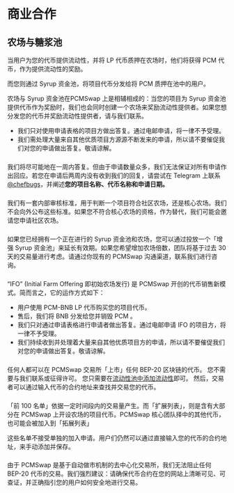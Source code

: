 # 商业合作





## 农场与糖浆池

当用户为您的代币提供流动性，并将 LP 代币质押在农场时，他们将获得 PCM 代币，作为提供流动性的奖励。

而您则通过 Syrup 资金池，将项目代币分发给将 PCM 质押在池中的用户。

农场与 Syrup 资金池在PCMSwap 上是相辅相成的：当您的项目为 Syrup 资金池提供代币作为奖励时，我们也会同时创建一个农场来奖励流动性提供者。如果您想分发您的代币并奖励流动性提供者，请与我们联系。

* 我们只对使用申请表格的项目方做出答复。通过电邮申请，将一律不予受理。
* 我们需处理大量来自其他优质项目方源源不断发来的申请，所以请不要催促我们对您的申请做出答复。敬请谅解。

### &#x20;<a href="#xu-yao-duo-chang-shi-jian-cai-hui-shou-dao-da-fu" id="xu-yao-duo-chang-shi-jian-cai-hui-shou-dao-da-fu"></a>

我们将尽可能地在一周内答复。但由于申请数量众多，我们无法保证对所有申请作出回应。若您在申请后两周内没有收到我们的回复，请尝试在 Telegram 上联系 [@chefbugs](https://t.me/chefbugs)，并阐述**您的项目名称、代币名称和申请日期。**

### &#x20;<a href="#she-qu-vs-he-xin-nong-chang-fen-bie-de-zi-ge-yu-biao-zhun-shi-shi-mo" id="she-qu-vs-he-xin-nong-chang-fen-bie-de-zi-ge-yu-biao-zhun-shi-shi-mo"></a>

我们有一套内部审核标准，用于判断一个项目符合社区农场，还是核心农场。我们不会向外公布这些标准。如果您不符合核心农场的资格，作为替代，我们可能会邀请您申请社区农场。

### &#x20;<a href="#wo-ke-yi-shen-qing-huo-de-yi-ge-geng-da-de-nong-chang-bei-shu-ma-wo-ke-yi-yan-chang-nong-chang-huo-s" id="wo-ke-yi-shen-qing-huo-de-yi-ge-geng-da-de-nong-chang-bei-shu-ma-wo-ke-yi-yan-chang-nong-chang-huo-s"></a>

如果您已经拥有一个正在进行的 Syrup 资金池和农场，您可以通过投放一个「增强 Syrup 资金池」来延长有效期。如果您希望增加农场倍数，团队将基于过去 30 天的交易量进行考虑。请通过你现有的 PCMSwap 沟通渠道，联系我们进行咨询。

### &#x20;<a href="#ifo-dai-bi-xiao-shou" id="ifo-dai-bi-xiao-shou"></a>

“IFO” (Initial Farm Offering 即初始农场发行) 是 PCMSwap 开创的代币销售新模式。简而言之，它的运作方式如下：

* 用户使用 PCM-BNB LP 代币购买您的项目代币。
* 售后，我们将 BNB 分发给您并销毁 PCM 。
* 我们只对通过申请表格进行申请者做出答复。通过电邮申请 IFO 的项目方，将一律不予受理。
* 我们持续收到并处理着大量来自其他优质项目方的申请，所以请不要催促我们对您的申请做出答复。敬请谅解。

### &#x20;<a href="#shang-shi-jiao-yi-suo" id="shang-shi-jiao-yi-suo"></a>

### &#x20;<a href="#ru-he-rang-wo-de-dai-bi-shang-shi-pancakeswap-jiao-yi-suo" id="ru-he-rang-wo-de-dai-bi-shang-shi-pancakeswap-jiao-yi-suo"></a>

任何人都可以在 PCMSwap 交易所「上市」任何 BEP-20 区块链的代币。 您不需要与我们联系或征得许可。 您只需要在[流动性池中添加流动性](broken-reference)即可。 然后，交易者可以通过输入代币的合约地址来查找并交易您的代币。

### &#x20;<a href="#ru-he-tian-jia-wo-de-dai-bi-dao-mo-ren-lie-biao-zhong" id="ru-he-tian-jia-wo-de-dai-bi-dao-mo-ren-lie-biao-zhong"></a>

「前 100 名单」依据一定时间段内的交易量产生。而「扩展列表」，则是含有大部分在 PCMSwap 上开设农场的项目代币。PCMSwap 核心团队择中的其他代币，也可能会被加入到「拓展列表」

这些名单不接受单独的加入申请。用户们仍然可以通过直接输入您的代币的合约地址，来手动添加并保存。

### &#x20;<a href="#ru-he-tian-jia-wo-de-dai-bi-biao-zhi-tu-biao" id="ru-he-tian-jia-wo-de-dai-bi-biao-zhi-tu-biao"></a>

### &#x20;<a href="#you-ren-wei-zao-le-wo-de-dai-bi-ni-men-neng-feng-jin-ta-ma" id="you-ren-wei-zao-le-wo-de-dai-bi-ni-men-neng-feng-jin-ta-ma"></a>

由于 PCMSwap 是基于自动做市机制的去中心化交易所，我们无法阻止任何 BEP-20 代币的交易。我们强烈建议：请确保代币合约在您的网站上清晰可见、可查证，并正确指引您的用户如何安全地进行交易。

### &#x20;<a href="#yong-hu-zai-jiao-yi-wo-de-dai-bi-shi-yu-dao-cuo-wu-zen-mo-ban" id="yong-hu-zai-jiao-yi-wo-de-dai-bi-shi-yu-dao-cuo-wu-zen-mo-ban"></a>

### &#x20;<a href="#qi-ta" id="qi-ta"></a>
